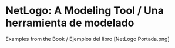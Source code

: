 # NetLogo: A Modeling Tool / Una herramienta de modelado

Examples from the Book / Ejemplos del libro
[NetLogo Portada.png]

